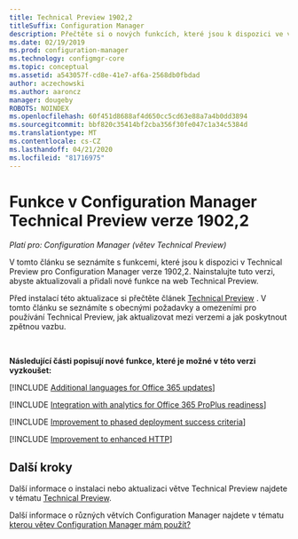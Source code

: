 ```yaml
---
title: Technical Preview 1902,2
titleSuffix: Configuration Manager
description: Přečtěte si o nových funkcích, které jsou k dispozici ve větvi Configuration Manager Technical Preview verze 1902,2.
ms.date: 02/19/2019
ms.prod: configuration-manager
ms.technology: configmgr-core
ms.topic: conceptual
ms.assetid: a543057f-cd8e-41e7-af6a-2568db0fbdad
author: aczechowski
ms.author: aaroncz
manager: dougeby
ROBOTS: NOINDEX
ms.openlocfilehash: 60f451d8688af4d650cc5cd63e88a7a4b0dd3894
ms.sourcegitcommit: bbf820c35414bf2cba356f30fe047c1a34c5384d
ms.translationtype: MT
ms.contentlocale: cs-CZ
ms.lasthandoff: 04/21/2020
ms.locfileid: "81716975"
---
```

# <a name="features-in-configuration-manager-technical-preview-version-19022"></a>Funkce v Configuration Manager Technical Preview verze 1902,2

*Platí pro: Configuration Manager (větev Technical Preview)*

V tomto článku se seznámíte s funkcemi, které jsou k dispozici v Technical Preview pro Configuration Manager verze 1902,2. Nainstalujte tuto verzi, abyste aktualizovali a přidali nové funkce na web Technical Preview. 

Před instalací této aktualizace si přečtěte článek [Technical Preview](../technical-preview.md) . V tomto článku se seznámíte s obecnými požadavky a omezeními pro používání Technical Preview, jak aktualizovat mezi verzemi a jak poskytnout zpětnou vazbu.     


<!--  Known Issues Template
## Known issues 

[!INCLUDE [known issue title](includes/known-issue-bugid.md)]

-->



<br>

**Následující části popisují nové funkce, které je možné v této verzi vyzkoušet:**  


[!INCLUDE [Additional languages for Office 365 updates](includes/1902-2/3555955.md)]

[!INCLUDE [Integration with analytics for Office 365 ProPlus readiness](includes/1902-2/3735402.md)]

[!INCLUDE [Improvement to phased deployment success criteria](includes/1902-2/3555946.md)]

[!INCLUDE [Improvement to enhanced HTTP](includes/1902-2/3798957.md)]



## <a name="next-steps"></a>Další kroky

Další informace o instalaci nebo aktualizaci větve Technical Preview najdete v tématu [Technical Preview](../technical-preview.md).    

Další informace o různých větvích Configuration Manager najdete v tématu [kterou větev Configuration Manager mám použít?](../../understand/which-branch-should-i-use.md)
